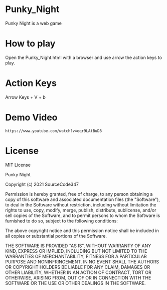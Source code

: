 # Punky_Night
Punky Night is a web game 

# How to play

Open the Punky_Night.html with a browser
and use arrow the action keys to play.

# Action Keys
Arrow Keys + V + b

# Demo Video

    https://www.youtube.com/watch?v=eqr9LAtBuD8

# License

MIT License

Punky Night

Copyright (c) 2021 SourceCode347

Permission is hereby granted, free of charge, to any person obtaining a copy
of this software and associated documentation files (the "Software"), to deal
in the Software without restriction, including without limitation the rights
to use, copy, modify, merge, publish, distribute, sublicense, and/or sell
copies of the Software, and to permit persons to whom the Software is
furnished to do so, subject to the following conditions:

The above copyright notice and this permission notice shall be included in all
copies or substantial portions of the Software.

THE SOFTWARE IS PROVIDED "AS IS", WITHOUT WARRANTY OF ANY KIND, EXPRESS OR
IMPLIED, INCLUDING BUT NOT LIMITED TO THE WARRANTIES OF MERCHANTABILITY,
FITNESS FOR A PARTICULAR PURPOSE AND NONINFRINGEMENT. IN NO EVENT SHALL THE
AUTHORS OR COPYRIGHT HOLDERS BE LIABLE FOR ANY CLAIM, DAMAGES OR OTHER
LIABILITY, WHETHER IN AN ACTION OF CONTRACT, TORT OR OTHERWISE, ARISING FROM,
OUT OF OR IN CONNECTION WITH THE SOFTWARE OR THE USE OR OTHER DEALINGS IN THE
SOFTWARE.
